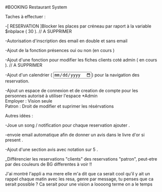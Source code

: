 #BOOKING Restaurant System

Taches à effectuer :

-[ RESERVATION ]Blocker les places par créneau par raport à la variable $nbplace  ( 30 ). // A SUPPRIMER

-Autorisation d'inscription  des email en double et sans email

-Ajout de la fonction présences oui ou non (en cours )

-Ajout d'une fonction pour modifier les fiches clients coté admin ( en cours ). // A SUPPRIMER

-Ajout d'un calendrier ( <input type="date"></input>)  pour la navigation des reservation.

-Ajout un espace de connexion  et de creation de compte pour les personnes autorisé à utiliser l'espace *Admin </br>
Employer : Vision seule </br>
Patron : Droit de modifier et suprimer les résérvations 


Autres idées :

-Joue un song / notification  pour chaque reservation ajouter .

-envoie email automatique afin de donner un avis dans le livre d'or si present .

-Ajout d'une section avis  avec notation sur 5 . 



_Différencier les reservations "clients" des reservations "patron", peut-etre par des couleurs de BG differentes à voir !!

<!---------AUTRE---------->

J'ai montré l'appli a ma mere elle m'a dit que ca serait cool qu'il y ait un rappel chaque matin avec les resa, genre par message, tu penses que ca serait possible ? Ca serait pour une vision a loooong terme on a le temps  
